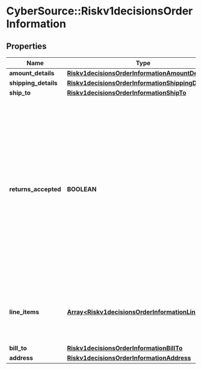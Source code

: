 # CyberSource::Riskv1decisionsOrderInformation

## Properties
Name | Type | Description | Notes
------------ | ------------- | ------------- | -------------
**amount_details** | [**Riskv1decisionsOrderInformationAmountDetails**](Riskv1decisionsOrderInformationAmountDetails.md) |  | [optional] 
**shipping_details** | [**Riskv1decisionsOrderInformationShippingDetails**](Riskv1decisionsOrderInformationShippingDetails.md) |  | [optional] 
**ship_to** | [**Riskv1decisionsOrderInformationShipTo**](Riskv1decisionsOrderInformationShipTo.md) |  | [optional] 
**returns_accepted** | **BOOLEAN** | Boolean that indicates whether returns are accepted for this order. This field can contain one of the following values: - true: Returns are accepted for this order. - false: Returns are not accepted for this order.  | [optional] 
**line_items** | [**Array&lt;Riskv1decisionsOrderInformationLineItems&gt;**](Riskv1decisionsOrderInformationLineItems.md) | This array contains detailed information about individual products in the order. | [optional] 
**bill_to** | [**Riskv1decisionsOrderInformationBillTo**](Riskv1decisionsOrderInformationBillTo.md) |  | [optional] 
**address** | [**Riskv1decisionsOrderInformationAddress**](Riskv1decisionsOrderInformationAddress.md) |  | [optional] 


